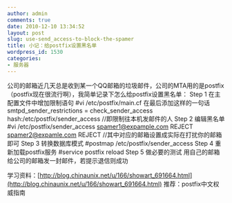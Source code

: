 ```yaml
---
author: admin
comments: true
date: 2010-12-10 13:34:52
layout: post
slug: use-send_access-to-block-the-spamer
title: 小记：给postfix设置黑名单
wordpress_id: 1530
categories:
- 服务器
---
```


公司的邮箱近几天总是收到某一个QQ邮箱的垃圾邮件，公司的MTA用的是postfix（postfix现在很流行啊），我简单记录下怎么给postfix设置黑名单：
Step 1 在主配置文件中增加限制语句
#vi /etc/postfix/main.cf
在最后添加这样的一句话
smtpd_sender_restrictions = check_sender_access hash:/etc/postfix/sender_access
//即限制往本机发邮件的人
Step 2 编辑黑名单
#vi /etc/postfix/sender_access
spamer1@expample.com  REJECT
spamer2@expamle.com   REJECT
//其中对应的邮箱设置成实际在打扰你的邮箱即可<!-- more -->
Step 3 转换数据库模式
#postmap /etc/postfix/sender_access
Step 4 重新加载postfix服务
#service postfix reload
Step 5 做必要的测试
用自己的邮箱给公司的邮箱发一封邮件，若提示退信则成功

学习资料：[http://blog.chinaunix.net/u/166/showart_691664.html](http://blog.chinaunix.net/u/166/showart_691664.html)
推荐：postfix中文权威指南
